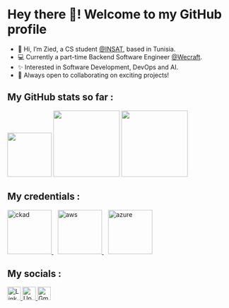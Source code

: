 # Hey there 👋! Welcome to my GitHub profile

- 👋 Hi, I’m Zied, a CS student [@INSAT](https://www.linkedin.com/school/national-institute-of-applied-science-and-technology/), based in Tunisia.<br/>
- 💻 Currently a part-time Backend Software Engineer [@Wecraft](https://www.linkedin.com/company/wecraftn/).<br />
- ✨ Interested in Software Development, DevOps and AI.<br />
- 🎯 Always open to collaborating on exciting projects!<br />

## My GitHub stats so far :

<div>
  <img src="https://i.imgur.com/MAzvFZn.png" width="100"/>
      <img
        height="150em"
        src="https://github-readme-stats-eight-theta.vercel.app/api?username=zk2k2&show_icons=true&theme=algolia&include_all_commits=true&count_private=true"
      />
      <img
        height="150em"
        src="https://github-readme-stats-eight-theta.vercel.app/api/top-langs/?username=zk2k2&layout=compact&langs_count=8&theme=algolia"
      />
</div>

## My credentials :

<div class="creds">
  <a
    href="https://www.credly.com/badges/76148454-8f7e-4980-82f3-075007ba8209"
    target="_blank"
    rel="noreferrer"
    style="margin-right: 10px;"
  >
    <img
      height="100px"
      src="https://github.com/user-attachments/assets/e0c7d69f-58ce-414c-b514-8c5368b2e427"
      alt="ckad"
    />
  </a>
   <a
    href="https://www.credly.com/badges/a5a7bfa3-e1ff-49e2-bfa7-a4388d237f62"
    target="_blank"
    rel="noreferrer"
    style="margin-right: 10px;"
  >
    <img
      height="100px"
      src="https://github.com/user-attachments/assets/fcf16be2-2260-4975-b511-b73cc008d5a5"
      alt="aws"
    />
  </a>
     <a
    href="https://www.credly.com/badges/2f3e018b-7cde-442e-a775-b1e310583bd0"
    target="_blank"
    rel="noreferrer"
    style="margin-right: 10px;"
  >
    <img
      height="100px"
      src="https://github.com/user-attachments/assets/40a5f724-33bc-49d3-b40d-507c6cc947d0"
      alt="azure"
    />
  </a>
</div>

## My socials :

<div class="badges">
  <a
    href="https://www.linkedin.com/in/zied-kharrat/"
    target="_blank"
    rel="noreferrer"
  >
    <img
      height="30px"
      src="https://img.shields.io/badge/LinkedIn-0077B5?style=for-the-badge&logo=linkedin&logoColor=white"
      alt="LinkedIn Badge"
    />
  </a>
   <a
    href="https://www.upwork.com/freelancers/~01b5cb44a48adb32fc"
    target="_blank"
    rel="noreferrer"
  >
    <img
      height="30px"
      src="https://img.shields.io/badge/UpWork-6FDA44?style=for-the-badge&logo=Upwork&logoColor=white"
      alt="Upwork Badge"
    />
  </a>
     <a
    href="mailto:zied.kharrat@insat.ucar.tn"
    target="_blank"
    rel="noreferrer"
  >
    <img
      height="30px"
      src="https://img.shields.io/badge/Gmail-D14836?style=for-the-badge&logo=gmail&logoColor=white"
      alt="Gmail Badge"
    />
  </a>
</div>

<!---
zk2k2/zk2k2 is a ✨ special ✨ repository because its `README.md` (this file) appears on your GitHub profile.
You can click the Preview link to take a look at your changes.
--->
